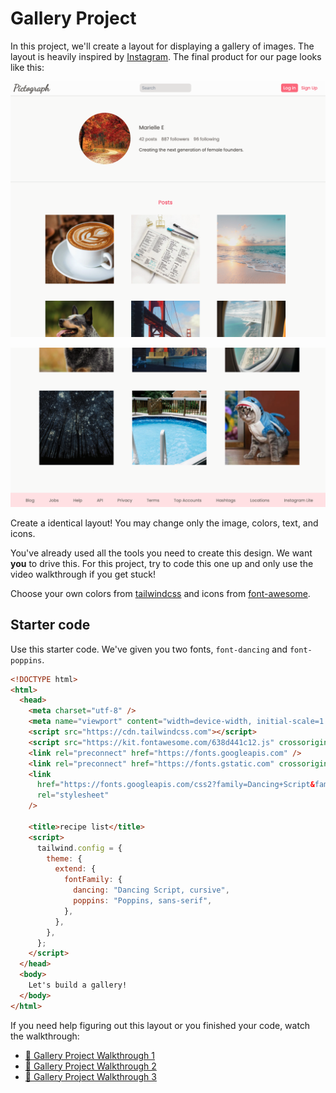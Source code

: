 # Gallery Project

In this project, we'll create a layout for displaying a gallery of images. The layout is heavily
inspired by [Instagram](https://www.instagram.com/htm.elle/). The final product for our page looks
like this:

![complete](./images/complete_1.png)

![complete](./images/complete_2.png)

Create a identical layout! You may change only the image, colors, text, and icons.

You've already used all the tools you need to create this design. We want **you** to drive this. For
this project, try to code this one up and only use the video walkthrough if you get stuck!

Choose your own colors from [tailwindcss](https://tailwindcss.com/docs/customizing-colors) and icons
from [font-awesome](https://fontawesome.com/).

## Starter code

Use this starter code. We've given you two fonts, `font-dancing` and `font-poppins`.

```html
<!DOCTYPE html>
<html>
  <head>
    <meta charset="utf-8" />
    <meta name="viewport" content="width=device-width, initial-scale=1.0" />
    <script src="https://cdn.tailwindcss.com"></script>
    <script src="https://kit.fontawesome.com/638d441c12.js" crossorigin="anonymous"></script>
    <link rel="preconnect" href="https://fonts.googleapis.com" />
    <link rel="preconnect" href="https://fonts.gstatic.com" crossorigin />
    <link
      href="https://fonts.googleapis.com/css2?family=Dancing+Script&family=Poppins&display=swap"
      rel="stylesheet"
    />

    <title>recipe list</title>
    <script>
      tailwind.config = {
        theme: {
          extend: {
            fontFamily: {
              dancing: "Dancing Script, cursive",
              poppins: "Poppins, sans-serif",
            },
          },
        },
      };
    </script>
  </head>
  <body>
    Let's build a gallery!
  </body>
</html>
```

If you need help figuring out this layout or you finished your code, watch the walkthrough:

+ [🎥 Gallery Project Walkthrough 1](https://vimeo.com/708047413)
+ [🎥 Gallery Project Walkthrough 2](https://vimeo.com/708046821)
+ [🎥 Gallery Project Walkthrough 3](https://vimeo.com/708047763)